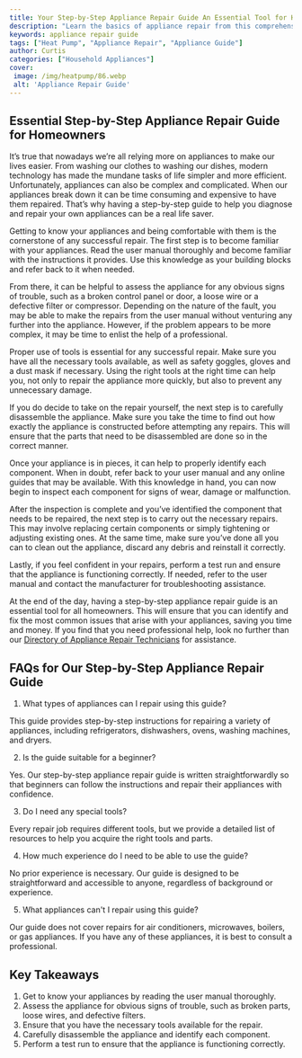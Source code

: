 ```yaml
---
title: Your Step-by-Step Appliance Repair Guide An Essential Tool for Homeowners
description: "Learn the basics of appliance repair from this comprehensive step-by-step guide With this essential tool youll be able to handle common appliance problems and make sure your home has reliable appliances"
keywords: appliance repair guide
tags: ["Heat Pump", "Appliance Repair", "Appliance Guide"]
author: Curtis
categories: ["Household Appliances"]
cover: 
 image: /img/heatpump/86.webp
 alt: 'Appliance Repair Guide'
---
```

## Essential Step-by-Step Appliance Repair Guide for Homeowners

It’s true that nowadays we’re all relying more on appliances to make our lives easier. From washing our clothes to washing our dishes, modern technology has made the mundane tasks of life simpler and more efficient. Unfortunately, appliances can also be complex and complicated. When our appliances break down it can be time consuming and expensive to have them repaired. That’s why having a step-by-step guide to help you diagnose and repair your own appliances can be a real life saver.

Getting to know your appliances and being comfortable with them is the cornerstone of any successful repair. The first step is to become familiar with your appliances. Read the user manual thoroughly and become familiar with the instructions it provides. Use this knowledge as your building blocks and refer back to it when needed.

From there, it can be helpful to assess the appliance for any obvious signs of trouble, such as a broken control panel or door, a loose wire or a defective filter or compressor. Depending on the nature of the fault, you may be able to make the repairs from the user manual without venturing any further into the appliance. However, if the problem appears to be more complex, it may be time to enlist the help of a professional.

Proper use of tools is essential for any successful repair. Make sure you have all the necessary tools available, as well as safety goggles, gloves and a dust mask if necessary. Using the right tools at the right time can help you, not only to repair the appliance more quickly, but also to prevent any unnecessary damage.

If you do decide to take on the repair yourself, the next step is to carefully disassemble the appliance. Make sure you take the time to find out how exactly the appliance is constructed before attempting any repairs. This will ensure that the parts that need to be disassembled are done so in the correct manner.

Once your appliance is in pieces, it can help to properly identify each component. When in doubt, refer back to your user manual and any online guides that may be available. With this knowledge in hand, you can now begin to inspect each component for signs of wear, damage or malfunction.

After the inspection is complete and you’ve identified the component that needs to be repaired, the next step is to carry out the necessary repairs. This may involve replacing certain components or simply tightening or adjusting existing ones. At the same time, make sure you’ve done all you can to clean out the appliance, discard any debris and reinstall it correctly.

Lastly, if you feel confident in your repairs, perform a test run and ensure that the appliance is functioning correctly. If needed, refer to the user manual and contact the manufacturer for troubleshooting assistance.

At the end of the day, having a step-by-step appliance repair guide is an essential tool for all homeowners. This will ensure that you can identify and fix the most common issues that arise with your appliances, saving you time and money. If you find that you need professional help, look no further than our [Directory of Appliance Repair Technicians](./pages/appliance-repair-technicians) for assistance.

## FAQs for Our Step-by-Step Appliance Repair Guide 

1. What types of appliances can I repair using this guide?

This guide provides step-by-step instructions for repairing a variety of appliances, including refrigerators, dishwashers, ovens, washing machines, and dryers.

2. Is the guide suitable for a beginner?

Yes. Our step-by-step appliance repair guide is written straightforwardly so that beginners can follow the instructions and repair their appliances with confidence.

3. Do I need any special tools?

Every repair job requires different tools, but we provide a detailed list of resources to help you acquire the right tools and parts.

4. How much experience do I need to be able to use the guide?

No prior experience is necessary. Our guide is designed to be straightforward and accessible to anyone, regardless of background or experience.

5. What appliances can't I repair using this guide?

Our guide does not cover repairs for air conditioners, microwaves, boilers, or gas appliances. If you have any of these appliances, it is best to consult a professional.

## Key Takeaways 
1. Get to know your appliances by reading the user manual thoroughly. 
2. Assess the appliance for obvious signs of trouble, such as broken parts, loose wires, and defective filters. 
3. Ensure that you have the necessary tools available for the repair.
4. Carefully disassemble the appliance and identify each component. 
5. Perform a test run to ensure that the appliance is functioning correctly.
